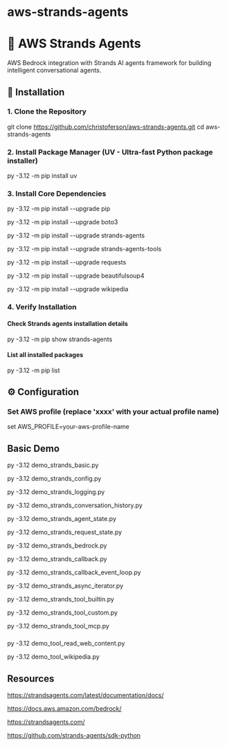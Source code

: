 # aws-strands-agents

# 🤖 AWS Strands Agents

AWS Bedrock integration with Strands AI agents framework for building intelligent conversational agents.

## 🚀 Installation

### 1. Clone the Repository
git clone https://github.com/christoferson/aws-strands-agents.git
cd aws-strands-agents

### 2. Install Package Manager (UV - Ultra-fast Python package installer)
py -3.12 -m pip install uv

### 3. Install Core Dependencies

py -3.12 -m pip install --upgrade pip

py -3.12 -m pip install --upgrade boto3

py -3.12 -m pip install --upgrade strands-agents

py -3.12 -m pip install --upgrade strands-agents-tools

py -3.12 -m pip install --upgrade requests 

py -3.12 -m pip install --upgrade beautifulsoup4

py -3.12 -m pip install --upgrade wikipedia



### 4. Verify Installation

#### Check Strands agents installation details

py -3.12 -m pip show strands-agents

#### List all installed packages

py -3.12 -m pip list

## ⚙️ Configuration

### Set AWS profile (replace 'xxxx' with your actual profile name)
set AWS_PROFILE=your-aws-profile-name

## Basic Demo

py -3.12 demo_strands_basic.py

py -3.12 demo_strands_config.py

py -3.12 demo_strands_logging.py

py -3.12 demo_strands_conversation_history.py

py -3.12 demo_strands_agent_state.py

py -3.12 demo_strands_request_state.py

py -3.12 demo_strands_bedrock.py

py -3.12 demo_strands_callback.py

py -3.12 demo_strands_callback_event_loop.py

py -3.12 demo_strands_async_iterator.py

py -3.12 demo_strands_tool_builtin.py

py -3.12 demo_strands_tool_custom.py

py -3.12 demo_strands_tool_mcp.py

###

py -3.12 demo_tool_read_web_content.py

py -3.12 demo_tool_wikipedia.py

## Resources

https://strandsagents.com/latest/documentation/docs/

https://docs.aws.amazon.com/bedrock/

https://strandsagents.com/

https://github.com/strands-agents/sdk-python